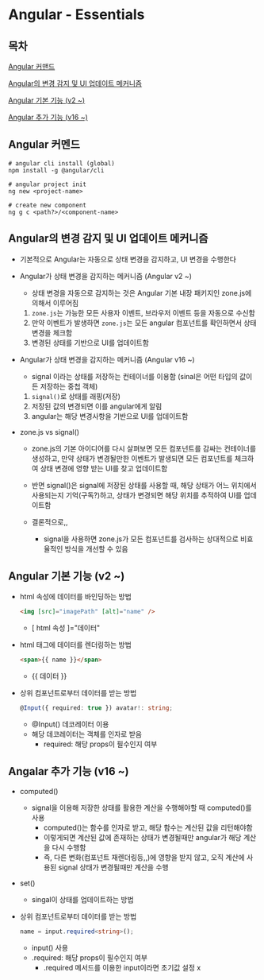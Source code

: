 # Angular - Essentials

## 목차

[Angular 커맨드](#angular-커멘드)

[Angular의 변경 감지 및 UI 업데이트 메커니즘](#angular의-변경-감지-및-ui-업데이트-메커니즘)

[Angular 기본 기능 (v2 ~)](#angular-기본-기능-v2-)

[Angular 추가 기능 (v16 ~)](#angalar-추가-기능-v16-)

## Angular 커멘드

```shell
# angular cli install (global)
npm install -g @angular/cli

# angular project init
ng new <project-name>

# create new component
ng g c <path?>/<component-name>
```

## Angular의 변경 감지 및 UI 업데이트 메커니즘

- 기본적으로 Angular는 자동으로 상태 변경을 감지하고, UI 변경을 수행한다

- Angular가 상태 변경을 감지하는 메커니즘 (Angular v2 ~)

  - 상태 변경을 자동으로 감지하는 것은 Angular 기본 내장 패키지인 zone.js에 의해서 이루어짐

  1. `zone.js`는 가능한 모든 사용자 이벤트, 브라우저 이벤트 등을 자동으로 수신함
  2. 만약 이벤트가 발생하면 `zone.js`는 모든 angular 컴포넌트를 확인하면서 상태 변경을 체크함
  3. 변경된 상태를 기반으로 UI를 업데이트함

- Angular가 상태 변경을 감지하는 메커니즘 (Angular v16 ~)

  - signal 이라는 상태를 저장하는 컨테이너를 이용함 (sinal은 어떤 타입의 값이든 저장하는 중첩 객체)

  1. `signal()`로 상태를 래핑(저장)
  2. 저장된 값의 변경되면 이를 angular에게 알림
  3. angular는 해당 변경사항을 기반으로 UI를 업데이트함

- zone.js vs signal()

  - zone.js의 기본 아이디어를 다시 살펴보면 모든 컴포넌트를 감싸는 컨테이너를 생성하고, 만약 상태가 변경될만한 이벤트가 발생되면 모든 컴포넌트를 체크하여 상태 변경에 영향 받는 UI를 찾고 업데이트함
  - 반면 signal()은 signal에 저장된 상태를 사용할 때, 해당 상태가 어느 위치에서 사용되는지 기억(구독?)하고, 상태가 변경되면 해당 위치를 추적하여 UI를 업데이트함

  - 결론적으로,,
    - signal을 사용하면 zone.js가 모든 컴포넌트를 검사하는 상대적으로 비효율적인 방식을 개선할 수 있음

## Angular 기본 기능 (v2 ~)

- html 속성에 데이터를 바인딩하는 방법

  ```html
  <img [src]="imagePath" [alt]="name" />
  ```

  - [ html 속성 ]="데이터"

- html 태그에 데이터를 렌더링하는 방법

  ```html
  <span>{{ name }}</span>
  ```

  - {{ 데이터 }}

- 상위 컴포넌트로부터 데이터를 받는 방법
  ```ts
  @Input({ required: true }) avatar!: string;
  ```
  - @Input() 데코레이터 이용
  - 해당 데코레이터는 객체를 인자로 받음
    - required: 해당 props이 필수인지 여부

## Angalar 추가 기능 (v16 ~)

- computed()

  - signal을 이용해 저장한 상태를 활용한 계산을 수행해야할 때 computed()를 사용
    - computed()는 함수를 인자로 받고, 해당 함수는 계산된 값을 리턴해야함
    - 이렇게되면 계산된 값에 존재하는 상태가 변경될때만 angular가 해당 계산을 다시 수행함
    - 즉, 다른 변화(컴포넌트 재렌더링등,,)에 영향을 받지 않고, 오직 계산에 사용된 signal 상태가 변경될때만 계산을 수행

- set()

  - singal이 상태를 업데이트하는 방법

- 상위 컴포넌트로부터 데이터를 받는 방법
  ```ts
  name = input.required<string>();
  ```
  - input() 사용
  - .required: 해당 props이 필수인지 여부
    - .required 메서드를 이용한 input이라면 초기값 설정 x
